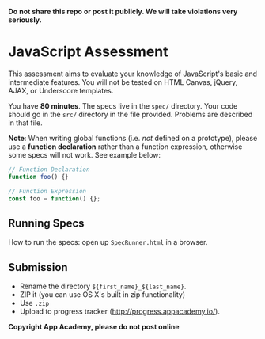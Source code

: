 **Do not share this repo or post it publicly. We will take violations
very seriously.**

# JavaScript Assessment

This assessment aims to evaluate your knowledge of JavaScript's basic
and intermediate features. You will not be tested on HTML Canvas,
jQuery, AJAX, or Underscore templates.

You have **80 minutes**. The specs live in the `spec/` directory. Your
code should go in the `src/` directory in the file provided. Problems
are described in that file. 

**Note**: When writing global functions (i.e. _not_ defined on a prototype),
please use a **function declaration** rather than a function expression, 
otherwise some specs will not work. See example below:

```js
// Function Declaration
function foo() {}

// Function Expression
const foo = function() {};
```

## Running Specs

How to run the specs: open up `SpecRunner.html` in a browser.

## Submission

* Rename the directory `${first_name}_${last_name}`.
* ZIP it (you can use OS X's built in zip functionality)
* Use `.zip`
* Upload to progress tracker (http://progress.appacademy.io/).

**Copyright App Academy, please do not post online**